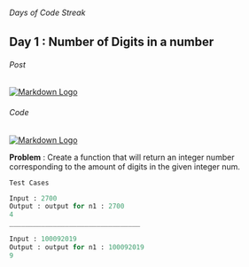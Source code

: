 ###### Days of Code Streak 
## Day 1 : Number of Digits in a number

###### Post
[![Markdown Logo](https://img.shields.io/badge/LinkedIn-0077B5?style=for-the-badge&logo=linkedin&logoColor=white)](https://www.linkedin.com/posts/mustbemustak_daysofcode-vitbhopalgaming-20daysofcode-activity-7018138916432064514-H5hP?utm_source=share&utm_medium=member_desktop)

###### Code
[![Markdown Logo](https://img.shields.io/badge/JavaScript-323330?style=for-the-badge&logo=javascript&logoColor=F7DF1E)](https://github.com/Mus1ak/20DaysofCode/blob/main/Days/Day%201/Day1.js)

**Problem** : Create a function that will return an integer number corresponding to the amount of digits in the given integer num.

```Test Cases```

```python
Input : 2700
Output : output for n1 : 2700
4
_________________________________

Input : 100092019
Output : output for n1 : 100092019
9
``` 


